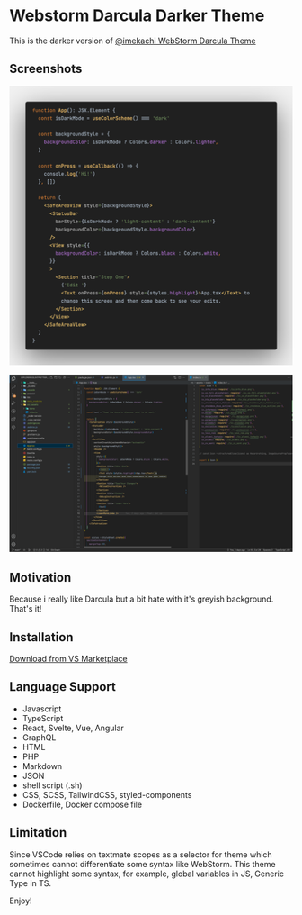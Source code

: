 # Webstorm Darcula Darker Theme

This is the darker version of [@imekachi WebStorm Darcula Theme](https://marketplace.visualstudio.com/items?itemName=imekachi.webstorm-darcula)

## Screenshots
![Preview](https://github.com/7dp/WebStorm-Darcula-Darker-Theme/blob/main/images/preview_2.png?raw=true)

![Preview](https://github.com/7dp/WebStorm-Darcula-Darker-Theme/blob/main/images/preview.png?raw=true)

## Motivation
Because i really like Darcula but a bit hate with it's greyish background.
That's it!


## Installation

[Download from VS Marketplace](https://marketplace.visualstudio.com/items?itemName=7dp.webstorm-darcula-darker-theme)

## Language Support

- Javascript
- TypeScript
- React, Svelte, Vue, Angular
- GraphQL
- HTML
- PHP
- Markdown
- JSON
- shell script (.sh)
- CSS, SCSS, TailwindCSS, styled-components
- Dockerfile, Docker compose file

## Limitation

Since VSCode relies on textmate scopes as a selector for theme which sometimes cannot differentiate some syntax like WebStorm. This theme cannot highlight some syntax, for example, global variables in JS, Generic Type in TS.

Enjoy!